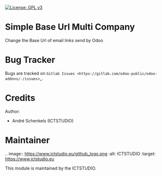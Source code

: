 [![License: GPL v3](https://img.shields.io/badge/License-GPL%20v3-blue.svg)](https://www.gnu.org/licenses/gpl-3.0)

Simple Base Url Multi Company
=============================
Change the Base Url of email links send by Odoo


Bug Tracker
===========
Bugs are tracked on `Gitlab Issues <https://gitlab.com/odoo-public/odoo-addons/-/issues>`_.


Credits
=======

Author:
* André Schenkels (ICTSTUDIO)


Maintainer
==========
.. image:: https://www.ictstudio.eu/github_logo.png
   :alt: ICTSTUDIO
   :target: https://www.ictstudio.eu

This module is maintained by the ICTSTUDIO.